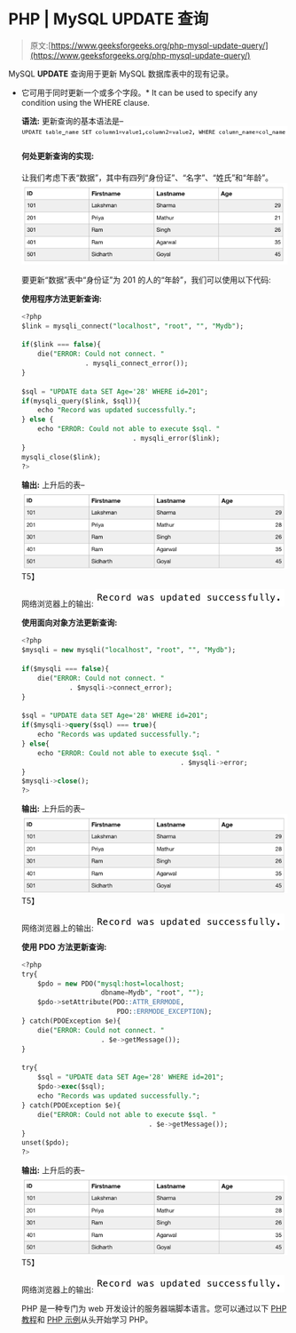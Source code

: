 # PHP | MySQL UPDATE 查询

> 原文:[https://www.geeksforgeeks.org/php-mysql-update-query/](https://www.geeksforgeeks.org/php-mysql-update-query/)

MySQL **UPDATE** 查询用于更新 MySQL 数据库表中的现有记录。

*   它可用于同时更新一个或多个字段。*   It can be used to specify any condition using the WHERE clause.

    **语法:**
    更新查询的基本语法是–
    ![](img/25cdb08a31d5d70568f6edae527029fd.png)

    #### 何处更新查询的实现:

    让我们考虑下表“数据”，其中有四列“身份证”、“名字”、“姓氏”和“年龄”。
    ![](img/1f14a149e3fc9da8be7fa7da56f3e134.png)

    要更新“数据”表中“身份证”为 201 的人的“年龄”，我们可以使用以下代码:

    **使用程序方法更新查询:**

    ```sql
    <?php
    $link = mysqli_connect("localhost", "root", "", "Mydb");

    if($link === false){
        die("ERROR: Could not connect. " 
                    . mysqli_connect_error());
    }

    $sql = "UPDATE data SET Age='28' WHERE id=201";
    if(mysqli_query($link, $sql)){
        echo "Record was updated successfully.";
    } else {
        echo "ERROR: Could not able to execute $sql. " 
                                . mysqli_error($link);
    } 
    mysqli_close($link);
    ?>
    ```

    **输出:**
    上升后的表–
    ![](img/4c558f7a084034733aee81a90a4333e4.png)T5】

    网络浏览器上的输出:
    ![](img/18f1c284c52d04a66db897a4188f8d8e.png)

    **使用面向对象方法更新查询:**

    ```sql
    <?php
    $mysqli = new mysqli("localhost", "root", "", "Mydb");

    if($mysqli === false){
        die("ERROR: Could not connect. "
                . $mysqli->connect_error);
    }

    $sql = "UPDATE data SET Age='28' WHERE id=201";
    if($mysqli->query($sql) === true){
        echo "Records was updated successfully.";
    } else{
        echo "ERROR: Could not able to execute $sql. " 
                                            . $mysqli->error;
    }
    $mysqli->close();
    ?>
    ```

    **输出:**
    上升后的表–
    ![](img/4c558f7a084034733aee81a90a4333e4.png)T5】

    网络浏览器上的输出:
    ![](img/18f1c284c52d04a66db897a4188f8d8e.png)

    **使用 PDO 方法更新查询:**

    ```sql
    <?php
    try{
        $pdo = new PDO("mysql:host=localhost;
                        dbname=Mydb", "root", "");
        $pdo->setAttribute(PDO::ATTR_ERRMODE, 
                            PDO::ERRMODE_EXCEPTION);
    } catch(PDOException $e){
        die("ERROR: Could not connect. " 
                        . $e->getMessage());
    }

    try{
        $sql = "UPDATE data SET Age='28' WHERE id=201";
        $pdo->exec($sql);
        echo "Records was updated successfully.";
    } catch(PDOException $e){
        die("ERROR: Could not able to execute $sql. "
                                    . $e->getMessage());
    }
    unset($pdo);
    ?>
    ```

    **输出:**
    上升后的表–
    ![](img/4c558f7a084034733aee81a90a4333e4.png)T5】

    网络浏览器上的输出:
    ![](img/18f1c284c52d04a66db897a4188f8d8e.png)

    PHP 是一种专门为 web 开发设计的服务器端脚本语言。您可以通过以下 [PHP 教程](https://www.geeksforgeeks.org/php-tutorials/)和 [PHP 示例](https://www.geeksforgeeks.org/php-examples/)从头开始学习 PHP。